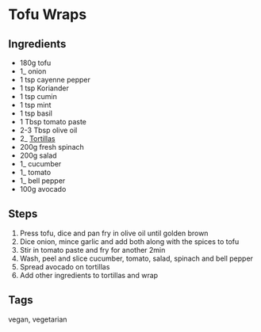 # Tofu Wraps

## Ingredients

* 180g tofu 
* 1_ onion
* 1 tsp cayenne pepper
* 1 tsp Koriander
* 1 tsp cumin
* 1 tsp mint 
* 1 tsp basil
* 1 Tbsp tomato paste 
* 2-3 Tbsp olive oil 
* 2_ [Tortillas](Tortillas.html)
* 200g fresh spinach
* 200g salad
* 1_ cucumber 
* 1_ tomato
* 1_ bell pepper
* 100g avocado 

## Steps

1. Press tofu, dice and pan fry in olive oil until golden brown
2. Dice onion, mince garlic and add both along with the spices to tofu
3. Stir in tomato paste and fry for another 2min
4. Wash, peel and slice cucumber, tomato, salad, spinach and bell pepper
5. Spread avocado on tortillas
6. Add other ingredients to tortillas and wrap

## Tags
vegan, vegetarian
